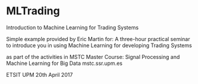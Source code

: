 # MLTrading
Introduction to Machine Learning for Trading Systems

Simple example provided by Eric Martin for:
A three-hour practical seminar to introduce you in using Machine Learning for developing Trading Systems

as part of the activities in MSTC Master Course:
Signal Processing and Machine Learning for Big Data
mstc.ssr.upm.es

ETSIT UPM
20th April 2017
